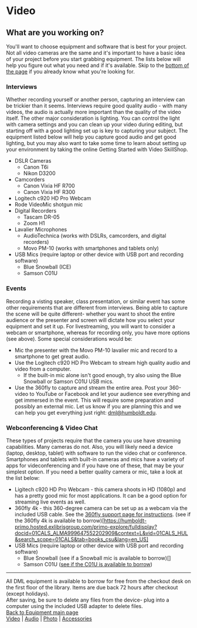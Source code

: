 # Video

## What are you working on?
You'll want to choose equipment and software that is best for your project. Not all video cameras are the same and it's important to have a basic idea of your project before you start grabbing equipment. The lists below will help you figure out what you need and if it's available. Skip to the [bottom of the page](https://github.com/hsudml/equipment/blob/master/video/video.md#links) if you already know what you're looking for. 

### Interviews
Whether recording yourself or another person, capturing an interview can be trickier than it seems. Interviews require good quality audio - with many videos, the audio is actually more important than the quality of the video itself. The other major consideration is lighting. You can control the light with camera settings and you can clean up your video during editing, but starting off with a good lighting set up is key to capturing your subject. The equipment listed below will help you capture good audio and get good lighting, but you may also want to take some time to learn about setting up your environment by taking the online Getting Started with Video SkillShop. 

* DSLR Cameras
  * Canon T6i
  * Nikon D3200
* Camcorders
  * Canon Vixia HF R700
  * Canon Vixia HF R300
* Logitech c920 HD Pro Webcam
* Rode VideoMic shotgun mic
* Digital Recorders
  * Tascam DR-05
  * Zoom H1
* Lavalier Microphones
  * AudioTechnica (works with DSLRs, camcorders, and digital recorders)
  * Movo PM-10 (works with smartphones and tablets only)
* USB Mics (require laptop or other device with USB port and recording software)
  * Blue Snowball (ICE)
  * Samson C01U 

### Events
Recording a visting speaker, class presentation, or similar event has some other requirements that are different from interviews. Being able to capture the scene will be quite different- whether you want to shoot the entire audience or the presenter and screen will dictate how you select your equipment and set it up. For livestreaming, you will want to consider a webcam or smartphone, whereas for recording only, you have more options (see above). Some special considerations would be: 

* Mic the presenter with the Movo PM-10 lavalier mic and record to a smartphone to get great audio. 
* Use the Logitech c920 HD Pro Webcam to stream high quality audio and video from a computer. 
    * If the built-in mic alone isn't good enough, try also using the Blue Snowball or Samson C01U USB mics. 
* Use the 360fly to capture and stream the entire area. Post your 360-video to YouTube or Facebook and let your audience see everything and get immersed in the event. This will require some preparation and possibly an external mic. Let us know if you are planning this and we can help you get everything just right: dml@humboldt.edu.

### Webconferencing & Video Chat
These types of projects require that the camera you use have streaming capabilities. Many cameras do not. Also, you will likely need a device (laptop, desktop, tablet) with software to run the video chat or conference. Smartphones and tablets with built-in cameras and mics have a variety of apps for videconferencing and if you have one of these, that may be your simplest option. If you need a better quality camera or mic, take a look at the list below: 

* Ligitech c920 HD Pro Webcam - this camera shoots in HD (1080p) and has a pretty good mic for most applications. It can be a good option for streaming live events as well.   
* 360fly 4k - this 360-degree camera can be set up as a webcam via the included USB cable. See the [360fly support page for instructions](https://support.360fly.com/hc/en-us/articles/232287008-How-to-use-your-360fly-4K-as-a-WebCam-on-your-computer). (see if the 360fly 4k is available to borrow)[https://humboldt-primo.hosted.exlibrisgroup.com/primo-explore/fulldisplay?docid=01CALS_ALMA999647552202909&context=L&vid=01CALS_HUL&search_scope=01CALS&tab=books_csu&lang=en_US]
* USB Mics (require laptop or other device with USB port and recording software)
  * Blue Snowball (see if a Snowball mic is available to borrow)[]
  * Samson C01U ([see if the C01U is available to borrow](https://humboldt-primo.hosted.exlibrisgroup.com/primo-explore/fulldisplay?docid=01CALS_ALMA999441423402909&context=L&vid=01CALS_HUL&search_scope=01CALS&tab=books_csu&lang=en_US))

---
All DML equipment is available to borrow for free from the checkout desk on the first floor of the library. Items are due back 72 hours after checkout (except holidays).  
After saving, be sure to delete any files from the device- plug into a computer using the included USB adapter to delete files.    
[Back to Equipment main page](https://github.com/hsudml/equipment)    
[Video](https://github.com/hsudml/equipment/video/) | [Audio]() | [Photo]() | [Accessories]()    
